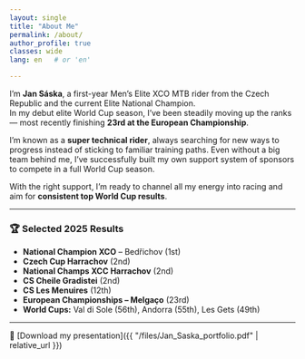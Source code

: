 ```yaml
---
layout: single
title: "About Me"
permalink: /about/
author_profile: true
classes: wide
lang: en   # or 'en'

---
```


I’m **Jan Sáska**, a first-year Men’s Elite XCO MTB rider from the Czech Republic and the current Elite National Champion.  
In my debut elite World Cup season, I’ve been steadily moving up the ranks — most recently finishing **23rd at the European Championship**.  

I’m known as a **super technical rider**, always searching for new ways to progress instead of sticking to familiar training paths. Even without a big team behind me, I’ve successfully built my own support system of sponsors to compete in a full World Cup season.  

With the right support, I’m ready to channel all my energy into racing and aim for **consistent top World Cup results**.  

---

### 🏆 Selected 2025 Results
- **National Champion XCO** – Bedřichov (1st)  
- **Czech Cup Harrachov** (2nd)  
- **National Champs XCC Harrachov** (2nd)  
- **CS Cheile Gradistei** (2nd)  
- **CS Les Menuires** (12th)  
- **European Championships – Melgaço** (23rd)  
- **World Cups:** Val di Sole (56th), Andorra (55th), Les Gets (49th)  

---

📄 [Download my presentation]({{ "/files/Jan_Saska_portfolio.pdf" | relative_url }})
